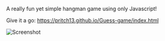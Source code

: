 A really fun yet simple hangman game using only Javascript!

Give it a go: https://pritch13.github.io/Guess-game/index.html

![Screenshot](hangman.png)
